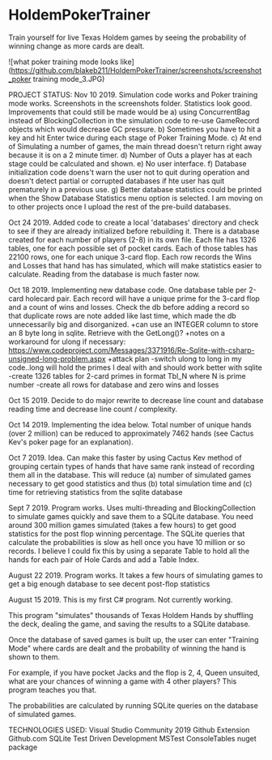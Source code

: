 # HoldemPokerTrainer
Train yourself for live Texas Holdem games by seeing the probability of winning change as more cards are dealt.

![what poker training mode looks like](https://github.com/blakeb211/HoldemPokerTrainer/screenshots/screenshot_poker training mode_3.JPG)

PROJECT STATUS:
Nov 10 2019.	Simulation code works and Poker training mode works. Screenshots in the screenshots folder. Statistics look good.
		Improvements that could still be made would be a) using ConcurrentBag instead of BlockingCollection in the simulation
		code to re-use GameRecord objects which would decrease GC pressure. b) Sometimes you have to hit a key and hit Enter 			twice during each stage of Poker Training Mode. c) At end of Simulating a number of games, the main thread doesn't 			return right away because it is on a 2 minute timer. d) Number of Outs a player has at each stage could be calculated 			and shown. e) No user interface. f) Database initialization code doens't warn the user not to quit during operation and 		doesn't detect partial or corrupted databases if hte user has quit prematurely in a previous use. g) Better database 			statistics could be printed when the Show Database Statistics menu option is selected. I am moving on to other projects 		once I upload the rest of the pre-build databases.

Oct 24 2019.	Added code to create a local 'databases' directory and check to see if they are already initialized before
				rebuilding it. There is a database created for each number of players (2-8) in its own file. Each file has 1326 
				tables, one for each possible set of pocket cards. Each of those tables has 22100 rows, one for each unique 
				3-card flop. Each row records the Wins and Losses that hand has has simulated, which will make statistics easier
				to calculate. Reading from the database is much faster now.

				

Oct 18 2019.	Implementing new database code. One database table per 2-card holecard pair. Each record will have a unique prime for the 3-card flop
				and a count of wins and losses. Check the db before adding a record so that duplicate rows are note added like last time, which
				made the db unnecessarily big and disorganized.
				+can use an INTEGER column to store an 8 byte long in sqlite. Retrieve with the GetLong()?
				+notes on a workaround for ulong if necessary: 
				https://www.codeproject.com/Messages/3371916/Re-Sqlite-with-csharp-unsigned-long-problem.aspx
				+attack plan
					-switch ulong to long in my code..long will hold the primes I deal with and should work better with sqlite
					-create 1326 tables for 2-card primes in format Tbl_N where N is prime number
					-create all rows for database and zero wins and losses

Oct 15 2019.	Decide to do major rewrite to decrease line count and database reading time and decrease line count / complexity.

Oct 14 2019.	Implementing the idea below. Total number of unique hands (over 2 million) can be reduced to approximately 7462 hands (see Cactus
				Kev's poker page for an explanation).

Oct 7 2019.		Idea. Can make this faster by using Cactus Kev method of grouping certain types of hands that have same rank instead of recording
				them all in the database. This will reduce (a) number of simulated games necessary to get good statistics and thus (b) 
				total simulation time and (c) time for retrieving statistics from the sqlite database

Sept 7 2019.	Program works. Uses multi-threading and BlockingCollection to simulate games quickly and save them to a SQLite database.
				You need around 300 million games simulated (takes a few hours) to get good statistics for the post flop winning percentage.
				The SQLite queries that calculate the probabilities is slow as hell once you have 10 million or so records. I believe I could 
				fix this by using a separate Table to hold all the hands for each pair of Hole Cards and add a Table Index.

August 22 2019. Program works. It takes a few hours of simulating games to get a big enough database to see decent post-flop statistics

August 15 2019. This is my first C# program. Not currently working.


This program "simulates" thousands of Texas Holdem Hands by shuffling the deck, 
dealing the game, and saving the results to a SQLite database. 

Once the database of saved games is built up, the user can enter "Training Mode" where cards are dealt and the
probability of winning the hand is shown to them.

For example, if you have pocket Jacks and the flop is 2, 4, Queen unsuited, what are your chances
of winning a game with 4 other players? This program teaches you that.

The probabilities are calculated by running SQLite queries on the database of simulated games.


TECHNOLOGIES USED:
Visual Studio Community 2019
Github Extension
Github.com
SQLite
Test Driven Development
MSTest
ConsoleTables nuget package


